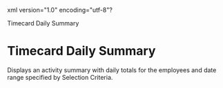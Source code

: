 xml version="1.0" encoding="utf-8"?





Timecard Daily Summary




# Timecard Daily Summary

Displays an activity summary with daily totals for the employees and date range specified by Selection Criteria.